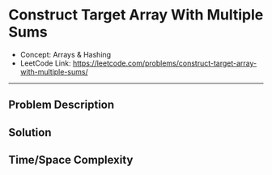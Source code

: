 # Construct Target Array With Multiple Sums

- Concept: Arrays & Hashing
- LeetCode Link: https://leetcode.com/problems/construct-target-array-with-multiple-sums/

---

## Problem Description

## Solution

## Time/Space Complexity

